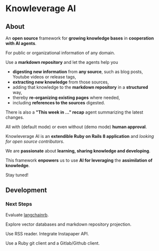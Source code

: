 # Knowleverage AI

## About

An **open source** framework for **growing knowledge bases** in **cooperation
with AI agents**.

For public or organizational information of any domain.

Use a **markdown repository** and let the agents help you

* **digesting new information** from **any source**, such as blog posts,
  Youtube videos or release tags,
* **extracting new knowledge** from those sources,
* adding that knowledge to the **markdown repository** in a **structured** way,
* thereby **re-organizing existing pages** where needed,
* including **references to the sources** digested.

There is also a **"This week in ..." recap** agent summarizing the latest
changes.

All with (default mode) or even without (demo mode) **human approval**.

Knowleverage AI is an **extendible Ruby on Rails 8 application** and *looking
for open source contributors*.

We are **passionate** about **learning, sharing knowledge and developing**.

This framework **enpowers** us to use **AI for leveraging** the **assimilation
of knowledge**.

Stay tuned!

## Development

### Next Steps

Evaluate [langchainrb](https://rubydoc.info/gems/langchainrb).

Explore vector databases and markdown repository projection.

Use RSS reader. Integrate Instapaper API.

Use a Ruby git client and a Gitlab/Github client.
